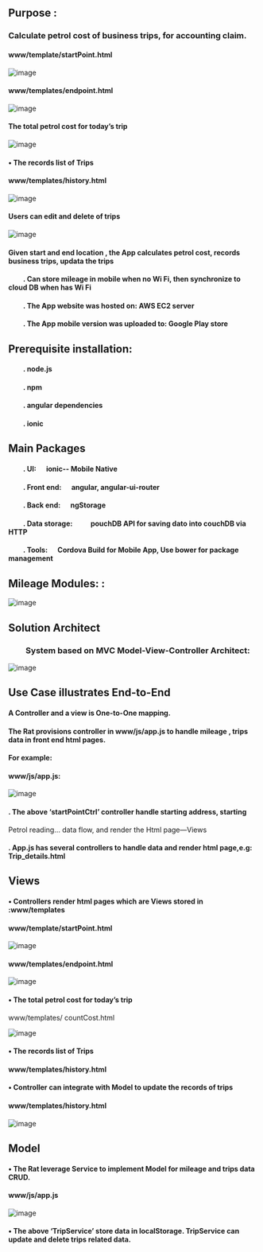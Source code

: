 ## Purpose :     
###  Calculate petrol cost of business trips, for accounting claim. 

#### www/template/startPoint.html
![image](https://github.com/githubmave/Mobile-Mileage-Tracker/assets/8073738/74f8d075-30ef-48df-871a-9fa2c70c868f)


#### www/templates/endpoint.html
![image](https://github.com/githubmave/Mobile-Mileage-Tracker/assets/8073738/043b044f-2388-4ae4-9917-c97963fcaa1b)

#### The total petrol cost for today’s trip
![image](https://github.com/githubmave/Mobile-Mileage-Tracker/assets/8073738/8f24ec43-44ad-42e9-98db-5fcf3d99cf7d)


#### •	The records list of Trips
#### www/templates/history.html

![image](https://github.com/githubmave/Mobile-Mileage-Tracker/assets/8073738/462aba35-9efa-4b0c-ad4d-12f841f96eb4)


####  Users can edit and delete of trips

![image](https://github.com/githubmave/Mobile-Mileage-Tracker/assets/8073738/eab29c43-3b46-496d-9d2d-293303d7ee77)


#### Given start and end location , the App calculates petrol cost, records business trips,  updata the trips
#### &nbsp;&nbsp;&nbsp;&nbsp;&nbsp;&nbsp;&nbsp;&nbsp;    . Can store mileage in mobile when no Wi Fi, then synchronize to cloud DB when has Wi Fi
#### &nbsp;&nbsp;&nbsp;&nbsp;&nbsp;&nbsp;&nbsp;&nbsp;    . The App website was hosted on:              AWS EC2 server
#### &nbsp;&nbsp;&nbsp;&nbsp;&nbsp;&nbsp;&nbsp;&nbsp;    . The App mobile version was uploaded to:     Google Play store


	
## Prerequisite installation:
#### &nbsp;&nbsp;&nbsp;&nbsp;&nbsp;&nbsp;&nbsp;&nbsp; . node.js                          
#### &nbsp;&nbsp;&nbsp;&nbsp;&nbsp;&nbsp;&nbsp;&nbsp; . npm
#### &nbsp;&nbsp;&nbsp;&nbsp;&nbsp;&nbsp;&nbsp;&nbsp; . angular dependencies            
#### &nbsp;&nbsp;&nbsp;&nbsp;&nbsp;&nbsp;&nbsp;&nbsp; . ionic   




##  Main Packages
#### &nbsp;&nbsp;&nbsp;&nbsp;&nbsp;&nbsp;&nbsp;&nbsp; . UI:      &nbsp;&nbsp;&nbsp;&nbsp;   ionic-- Mobile Native
#### &nbsp;&nbsp;&nbsp;&nbsp;&nbsp;&nbsp;&nbsp;&nbsp; . Front end: &nbsp;&nbsp;&nbsp;&nbsp;     angular,  angular-ui-router
#### &nbsp;&nbsp;&nbsp;&nbsp;&nbsp;&nbsp;&nbsp;&nbsp; . Back end: &nbsp;&nbsp;&nbsp;&nbsp;      ngStorage
#### &nbsp;&nbsp;&nbsp;&nbsp;&nbsp;&nbsp;&nbsp;&nbsp; . Data storage:  &nbsp;&nbsp;&nbsp;&nbsp;  &nbsp;&nbsp;&nbsp;&nbsp;   pouchDB API for saving dato into couchDB via HTTP
#### &nbsp;&nbsp;&nbsp;&nbsp;&nbsp;&nbsp;&nbsp;&nbsp; . Tools: &nbsp;&nbsp;&nbsp;&nbsp;   Cordova Build for Mobile App, Use bower for package management 




## Mileage Modules: :


![image](https://github.com/githubmave/Mobile-Mileage-Tracker/assets/8073738/292d9c33-2e32-4484-8756-4df81a0b068f)








## Solution Architect
### &nbsp;&nbsp;&nbsp;&nbsp;&nbsp;&nbsp;&nbsp;&nbsp;  System based on MVC Model-View-Controller Architect: 


![image](https://github.com/githubmave/Mobile-Mileage-Tracker/assets/8073738/40f32628-2309-45bb-8fc0-814dbdb9c99f)











##  Use Case illustrates End-to-End 


 
####   A Controller and a view is One-to-One mapping. 

####  The Rat provisions controller in www/js/app.js  to handle mileage , trips data in front end html pages. 
 
####  For example:





#### www/js/app.js: 


![image](https://github.com/githubmave/Mobile-Mileage-Tracker/assets/8073738/f75f19c0-7cd5-4d60-862f-7d37a285e98e)





####	. The above ‘startPointCtrl’ controller handle starting address, starting 
Petrol reading… data flow, and render the Html page—Views
 
####	.  App.js has several controllers to handle data and render html page,e.g: Trip_details.html






##      Views

#### •	Controllers render html pages which are Views stored in :www/templates

#### www/template/startPoint.html


![image](https://github.com/githubmave/Mobile-Mileage-Tracker/assets/8073738/3503e963-09fa-444d-886b-21894132b981)



#### www/templates/endpoint.html



![image](https://github.com/githubmave/Mobile-Mileage-Tracker/assets/8073738/57daa94a-7ec9-4a17-bab4-ff462855633d)




#### •	The total petrol cost for today’s trip
www/templates/ countCost.html


![image](https://github.com/githubmave/Mobile-Mileage-Tracker/assets/8073738/0b6b5f8c-e9c6-4f23-97a5-25815de3b70b)





#### •	The records list of Trips
#### www/templates/history.html



#### •	Controller can integrate with Model to update the records of trips


#### www/templates/history.html 


![image](https://github.com/githubmave/Mobile-Mileage-Tracker/assets/8073738/8d13dd80-9b98-42a9-941b-4dab0a49b3c0)








##      Model

#### •	The Rat leverage Service to implement Model for mileage and trips data CRUD.





#### www/js/app.js

![image](https://github.com/githubmave/Mobile-Mileage-Tracker/assets/8073738/e8a032cc-5002-42a4-81f6-04eb5d6d6885)



#### •	The above ‘TripService’ store data in localStorage. TripService can update and delete trips related data. 







